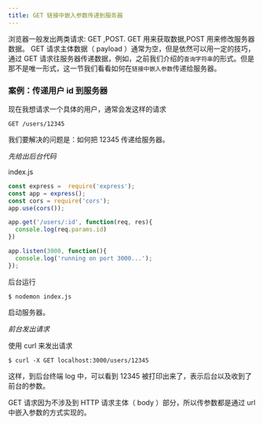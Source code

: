 ```yaml
---
title: GET 链接中嵌入参数传递到服务器
---
```


浏览器一般发出两类请求: GET ,POST. GET 用来获取数据,POST 用来修改服务器数据。 GET 请求主体数据（ payload ）通常为空，但是依然可以用一定的技巧，通过 GET 请求往服务器传递数据，例如，之前我们介绍的`查询字符串`的形式。但是那不是唯一形式，这一节我们看看如何在`链接中嵌入参数`传递给服务器。

### 案例：传递用户 id 到服务器

现在我想请求一个具体的用户，通常会发这样的请求

```
GET /users/12345
```

我们要解决的问题是：如何把 12345 传递给服务器。

*先给出后台代码*

index.js

```js
const express =  require('express');
const app = express();
const cors = require('cors');
app.use(cors());

app.get('/users/:id', function(req, res){
  console.log(req.params.id)
})

app.listen(3000, function(){
  console.log('running on port 3000...');
});
```

后台运行

```
$ nodemon index.js
```
启动服务器。

*前台发出请求*

使用 curl 来发出请求

```
$ curl -X GET localhost:3000/users/12345
```

这样，到后台终端 log 中，可以看到 12345 被打印出来了，表示后台以及收到了前台的参数。

GET 请求因为不涉及到 HTTP 请求主体（ body ）部分，所以传参数都是通过 url 中嵌入参数的方式实现的。
